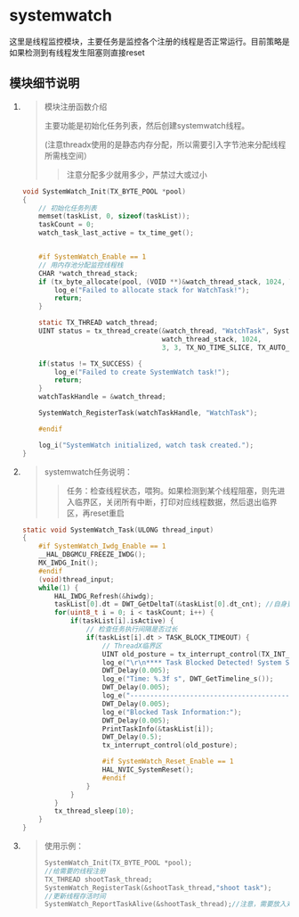 # systemwatch

这里是线程监控模块，主要任务是监控各个注册的线程是否正常运行。目前策略是如果检测到有线程发生阻塞则直接reset

## 模块细节说明

1. > 模块注册函数介绍
   >
   > 主要功能是初始化任务列表，然后创建systemwatch线程。
   >
   > (注意threadx使用的是静态内存分配，所以需要引入字节池来分配线程所需栈空间）
   >
   > >注意分配多少就用多少，严禁过大或过小

   ```c
   void SystemWatch_Init(TX_BYTE_POOL *pool)
   {
       // 初始化任务列表
       memset(taskList, 0, sizeof(taskList));
       taskCount = 0;
       watch_task_last_active = tx_time_get();
   
   
       #if SystemWatch_Enable == 1
       // 用内存池分配监控线程栈
       CHAR *watch_thread_stack;
       if (tx_byte_allocate(pool, (VOID **)&watch_thread_stack, 1024, TX_NO_WAIT) != TX_SUCCESS) {
           log_e("Failed to allocate stack for WatchTask!");
           return;
       }
   
       static TX_THREAD watch_thread;
       UINT status = tx_thread_create(&watch_thread, "WatchTask", SystemWatch_Task, 0,
                                      watch_thread_stack, 1024,
                                      3, 3, TX_NO_TIME_SLICE, TX_AUTO_START);
   
       if(status != TX_SUCCESS) {
           log_e("Failed to create SystemWatch task!");
           return;
       }
       watchTaskHandle = &watch_thread;
   
       SystemWatch_RegisterTask(watchTaskHandle, "WatchTask");
   
       #endif
   
       log_i("SystemWatch initialized, watch task created.");
   }
   ```
   
2. > systemwatch任务说明：
   >
   > > 任务：检查线程状态，喂狗。如果检测到某个线程阻塞，则先进入临界区，关闭所有中断，打印对应线程数据，然后退出临界区，再reset重启

   ```c
   static void SystemWatch_Task(ULONG thread_input)
   {
       #if SystemWatch_Iwdg_Enable == 1
       __HAL_DBGMCU_FREEZE_IWDG();
       MX_IWDG_Init();
       #endif
       (void)thread_input;
       while(1) {
           HAL_IWDG_Refresh(&hiwdg);
           taskList[0].dt = DWT_GetDeltaT(&taskList[0].dt_cnt); //自身更新
           for(uint8_t i = 0; i < taskCount; i++) {
               if(taskList[i].isActive) {
                   // 检查任务执行间隔是否过长
                   if(taskList[i].dt > TASK_BLOCK_TIMEOUT) {
                       // ThreadX临界区
                       UINT old_posture = tx_interrupt_control(TX_INT_DISABLE);
                       log_e("\r\n**** Task Blocked Detected! System State Dump ****");
                       DWT_Delay(0.005);
                       log_e("Time: %.3f s", DWT_GetTimeline_s());
                       DWT_Delay(0.005);
                       log_e("----------------------------------------");
                       DWT_Delay(0.005);
                       log_e("Blocked Task Information:");
                       DWT_Delay(0.005);
                       PrintTaskInfo(&taskList[i]);
                       DWT_Delay(0.5);
                       tx_interrupt_control(old_posture);
   
                       #if SystemWatch_Reset_Enable == 1
                       HAL_NVIC_SystemReset(); 
                       #endif
                   }
               }
           }
           tx_thread_sleep(10);
       }
   }
   ```

3. > 使用示例：
   >
   > ```c
   > SystemWatch_Init(TX_BYTE_POOL *pool);
   > //给需要的线程注册
   > TX_THREAD shootTask_thread;
   > SystemWatch_RegisterTask(&shootTask_thread,"shoot task");
   > //更新线程存活时间
   > SystemWatch_ReportTaskAlive(&shootTask_thread);//注意，需要放入对应的任务的while循环里
   > ```

   